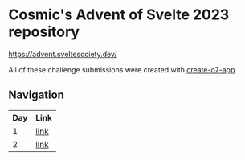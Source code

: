 # Cosmic's Advent of Svelte 2023 repository
https://advent.sveltesociety.dev/

All of these challenge submissions were created with [create-o7-app](https://github.com/ottomated/create-o7-app).

## Navigation
| Day | Link            |
|-----|---------------- |
| 1   | [link](/day-1/) |
| 2   | [link](/day-2/) |
